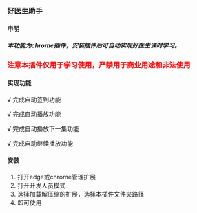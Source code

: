 ### 好医生助手
#### 申明
##### 本功能为chrome插件，安装插件后可自动实现好医生课时学习。
### <div style="color:#ff0000">注意本插件仅用于学习使用，严禁用于商业用途和非法使用</div>
#### 实现功能

√ 完成自动签到功能

√ 完成自动播放功能

√ 完成自动播放下一集功能

√ 完成自动继续播放功能

#### 安装
1. 打开edge或chrome管理扩展
2. 打开开发人员模式
3. 选择加载解压缩的扩展，选择本插件文件夹路径
4. 即可使用